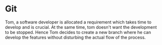 # Git
  Tom, a software developer is allocated a requirement which takes time to develop and is crucial. At the same time, tom doesn't want the development to be stopped. Hence Tom decides to create a new branch where he can develop the features without disturbing the actual flow of the process.
